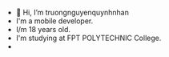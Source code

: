 - 👋 Hi, I’m truongnguyenquynhnhan
- I'm a mobile developer.
- I/m 18 years old.
- I'm studying at FPT POLYTECHNIC College.
-   

<!---
nhantruong23/nhantruong23 is a ✨ special ✨ repository because its `README.md` (this file) appears on your GitHub profile.
You can click the Preview link to take a look at your changes.
--->
